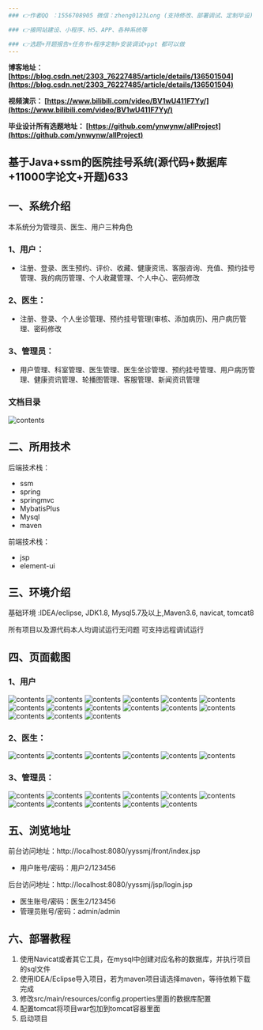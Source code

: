 ```yaml
---
### 👉作者QQ ：1556708905 微信：zheng0123Long (支持修改、部署调试、定制毕设)

### 👉接网站建设、小程序、H5、APP、各种系统等

### 👉选题+开题报告+任务书+程序定制+安装调试+ppt 都可以做
---
```


**博客地址：
[https://blog.csdn.net/2303_76227485/article/details/136501504](https://blog.csdn.net/2303_76227485/article/details/136501504)**

**视频演示：
[https://www.bilibili.com/video/BV1wU411F7Yy/](https://www.bilibili.com/video/BV1wU411F7Yy/)**

**毕业设计所有选题地址：
[https://github.com/ynwynw/allProject](https://github.com/ynwynw/allProject)**

## 基于Java+ssm的医院挂号系统(源代码+数据库+11000字论文+开题)633

## 一、系统介绍
本系统分为管理员、医生、用户三种角色

### 1、用户：
- 注册、登录、医生预约、评价、收藏、健康资讯、客服咨询、充值、预约挂号管理、我的病历管理、个人收藏管理、个人中心、密码修改
### 2、医生：
- 注册、登录、个人坐诊管理、预约挂号管理(审核、添加病历)、用户病历管理、密码修改
### 3、管理员：
- 用户管理、科室管理、医生管理、医生坐诊管理、预约挂号管理、用户病历管理、健康资讯管理、轮播图管理、客服管理、新闻资讯管理

### 文档目录
![contents](./picture/picture1.png)
## 二、所用技术

后端技术栈：

- ssm
- spring
- springmvc
- MybatisPlus
- Mysql
- maven

前端技术栈：

- jsp
- element-ui

## 三、环境介绍

基础环境 :IDEA/eclipse, JDK1.8, Mysql5.7及以上,Maven3.6, navicat, tomcat8

所有项目以及源代码本人均调试运行无问题 可支持远程调试运行

## 四、页面截图
### 1、用户
![contents](./picture/picture2.png)
![contents](./picture/picture3.png)
![contents](./picture/picture4.png)
![contents](./picture/picture5.png)
![contents](./picture/picture6.png)
![contents](./picture/picture7.png)
![contents](./picture/picture8.png)
![contents](./picture/picture9.png)
![contents](./picture/picture10.png)
![contents](./picture/picture11.png)
![contents](./picture/picture12.png)
![contents](./picture/picture13.png)
![contents](./picture/picture14.png)
![contents](./picture/picture15.png)
![contents](./picture/picture16.png)

### 2、医生：
![contents](./picture/picture17.png)
![contents](./picture/picture18.png)
![contents](./picture/picture19.png)
![contents](./picture/picture20.png)
![contents](./picture/picture21.png)
![contents](./picture/picture22.png)

### 3、管理员：
![contents](./picture/picture23.png)
![contents](./picture/picture24.png)
![contents](./picture/picture25.png)
![contents](./picture/picture26.png)
![contents](./picture/picture27.png)
![contents](./picture/picture28.png)
![contents](./picture/picture29.png)
![contents](./picture/picture30.png)
![contents](./picture/picture31.png)
![contents](./picture/picture32.png)
![contents](./picture/picture33.png)

## 五、浏览地址

前台访问地址：http://localhost:8080/yyssmj/front/index.jsp
- 用户账号/密码：用户2/123456

后台访问地址：http://localhost:8080/yyssmj/jsp/login.jsp
- 医生账号/密码：医生2/123456
- 管理员账号/密码：admin/admin

## 六、部署教程
1. 使用Navicat或者其它工具，在mysql中创建对应名称的数据库，并执行项目的sql文件
2. 使用IDEA/Eclipse导入项目，若为maven项目请选择maven，等待依赖下载完成
3. 修改src/main/resources/config.properties里面的数据库配置
4. 配置tomcat将项目war包加到tomcat容器里面
5. 启动项目

